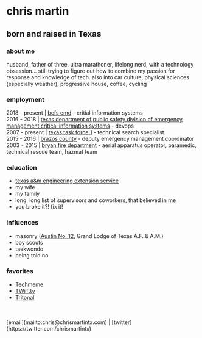 # chris martin

## born and raised in Texas
### about me
husband, father of three, ultra marathoner, lifelong nerd, with a technology obsession... still trying to figure out how to combine my passion for response and knowledge of tech.  also into car culture, physical sciences (especially weather), progressive house, coffee, cycling

### employment
2018 - present | [bcfs emd](https://bcfs.net/services/emergency-management) - critial information systems<br/>
2016 - 2018 | [texas department of public safety division of emergency management critical information systems](https://www.dps.texas.gov/dem/cis/index.htm) - devops<br/>
2007 - present | [texas task force 1](https://usar.tamu.edu) - technical search specialist<br/>
2015 - 2016 | [brazos county](http://brazosceoc.org) - deputy emergency management coordinator<br/>
2003 - 2015 | [bryan fire department](https://www.bryantx.gov/fire/) - aerial apparatus operator, paramedic, technical rescue team, hazmat team

### education
* [texas a&m engineering extension service](https://www.teex.org)<br/>
* my wife<br/>
* my family<br/>
* long, long list of supervisors and coworkers, that believed in me<br/>
* you broke it?! fix it!

### influences
* masonry ([Austin No. 12](http://austinlodge12.com), Grand Lodge of Texas A.F. & A.M.)<br/>
* boy scouts<br/>
* taekwondo<br/>
* being told no

### favorites
* [Techmeme](https://techmeme.com)<br/>
* [TWiT.tv](https://twit.tv)<br/>
* [Tritonal](http://tritonalmusic.com)<br/>
<br/>
<br/>
[email](mailto:chris@chrismartintx.com) | [twitter](https://twitter.com/chrismartintx)
